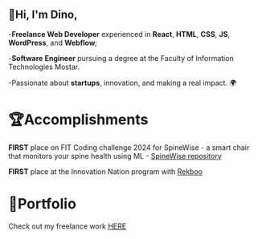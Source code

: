 ## 👋Hi, I'm Dino,
-**Freelance Web Developer** experienced in **React**, **HTML**, **CSS**, **JS**, **WordPress**, and **Webflow**;

-**Software** **Engineer** pursuing a degree at the Faculty of Information Technologies Mostar.

-Passionate about **startups**, innovation, and making a real impact. 🌍

# 🏆Accomplishments
**FIRST** place on FIT Coding challenge 2024 for SpineWise - a smart chair that monitors your spine health using ML - [SpineWise repository](https://github.com/ArminDjidelija/fitcc24-spinewise)

**FIRST** place at the Innovation Nation program with [Rekboo](https://github.com/dinoburic/RekbooApp)

# 🔗Portfolio
Check out my freelance work [HERE](https://dinoburic.webflow.io/)




<!--
**dinoburic/dinoburic** is a ✨ _special_ ✨ repository because its `README.md` (this file) appears on your GitHub profile.

Here are some ideas to get you started:

- 🔭 I’m currently working on ...
- 🌱 I’m currently learning ...
- 👯 I’m looking to collaborate on ...
- 🤔 I’m looking for help with ...
- 💬 Ask me about ...
- 📫 How to reach me: ...
- 😄 Pronouns: ...
- ⚡ Fun fact: ...
-->
